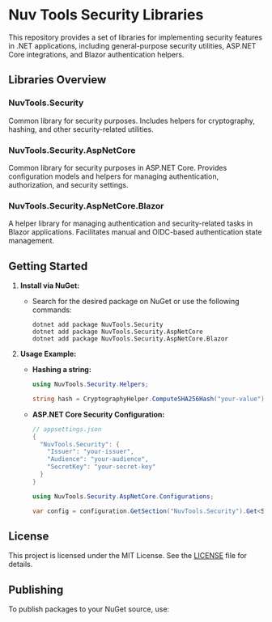 # Nuv Tools Security Libraries

This repository provides a set of libraries for implementing security features in .NET applications, including general-purpose security utilities, ASP.NET Core integrations, and Blazor authentication helpers.

## Libraries Overview

### NuvTools.Security
Common library for security purposes.
Includes helpers for cryptography, hashing, and other security-related utilities.

### NuvTools.Security.AspNetCore
Common library for security purposes in ASP.NET Core.
Provides configuration models and helpers for managing authentication, authorization, and security settings.

### NuvTools.Security.AspNetCore.Blazor
A helper library for managing authentication and security-related tasks in Blazor applications.
Facilitates manual and OIDC-based authentication state management.

## Getting Started

1. **Install via NuGet:**
   - Search for the desired package on NuGet or use the following commands:
     ```
     dotnet add package NuvTools.Security
     dotnet add package NuvTools.Security.AspNetCore
     dotnet add package NuvTools.Security.AspNetCore.Blazor
     ```

2. **Usage Example:**
   - **Hashing a string:**
     ```csharp
     using NuvTools.Security.Helpers;

     string hash = CryptographyHelper.ComputeSHA256Hash("your-value");
     ```
   - **ASP.NET Core Security Configuration:**
     ```csharp
     // appsettings.json
     {
       "NuvTools.Security": {
         "Issuer": "your-issuer",
         "Audience": "your-audience",
         "SecretKey": "your-secret-key"
       }
     }
     ```
     ```csharp
     using NuvTools.Security.AspNetCore.Configurations;

     var config = configuration.GetSection("NuvTools.Security").Get<SecurityConfigurationSection>();
     ```

## License

This project is licensed under the MIT License. See the [LICENSE](LICENSE) file for details.

## Publishing

To publish packages to your NuGet source, use:
